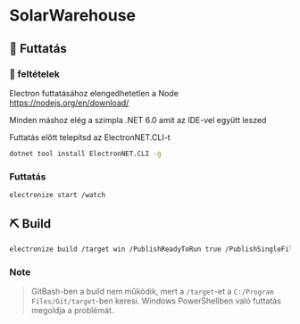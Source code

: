 # SolarWarehouse

## 🚀 Futtatás
### 🤠 feltételek
Electron futtatásához elengedhetetlen a Node
https://nodejs.org/en/download/

Minden máshoz elég a szimpla .NET 6.0 amit az IDE-vel együtt leszed


Futtatás előtt telepítsd az ElectronNET.CLI-t

```bash
dotnet tool install ElectronNET.CLI -g
```

### Futtatás
```bash
electronize start /watch
```
## ⛏ Build


```bash
electronize build /target win /PublishReadyToRun true /PublishSingleFile true
```
### Note
> GitBash-ben a build nem működik, mert a `/target`-et a `C:/Program Files/Git/target`-ben keresi. Windows PowerShellben való futtatás megoldja a problémát.
